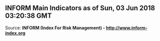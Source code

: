 ## INFORM Main Indicators as of Sun, 03 Jun 2018 03:20:38 GMT

Source: **INFORM (Index For Risk Management) - http://www.inform-index.org**
